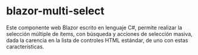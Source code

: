 # blazor-multi-select
Este componente web Blazor escrito en lenguaje C#, permite realizar la selección múltiple de ítems, con búsqueda y acciones de selección masiva, dada la carencia en la lista de controles HTML estándar, de uno con estas características.
